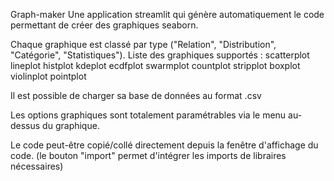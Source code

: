 Graph-maker
Une application streamlit qui génère automatiquement le code permettant de créer des graphiques seaborn.

Chaque graphique est classé par type ("Relation", "Distribution", "Catégorie", "Statistiques").
Liste des graphiques supportés : 
scatterplot
lineplot
histplot
kdeplot
ecdfplot
swarmplot
countplot
stripplot
boxplot
violinplot
pointplot

Il est possible de charger sa base de données au format .csv

Les options graphiques sont totalement paramétrables via le menu au-dessus du graphique.

Le code peut-être copié/collé directement depuis la fenêtre d'affichage du code.
(le bouton "import" permet d'intégrer les imports de libraires nécessaires)